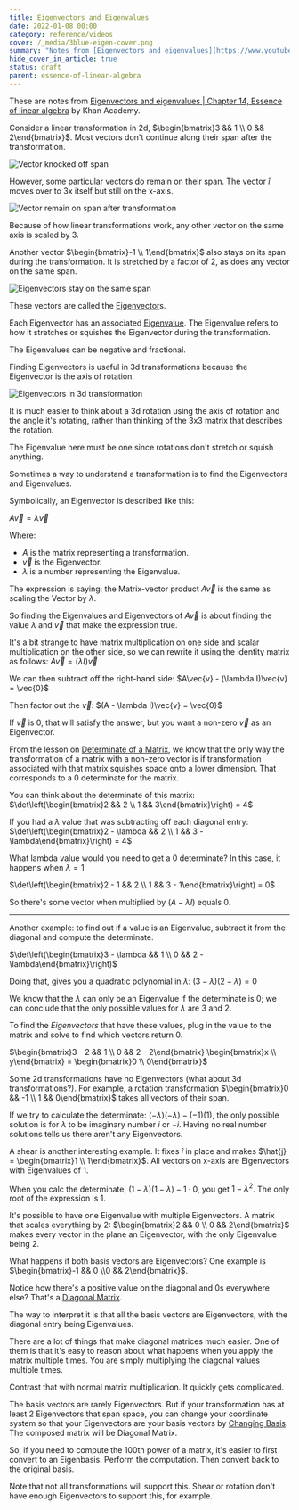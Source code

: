 ```yaml
---
title: Eigenvectors and Eigenvalues
date: 2022-01-08 00:00
category: reference/videos
cover: /_media/3blue-eigen-cover.png
summary: "Notes from [Eigenvectors and eigenvalues](https://www.youtube.com/watch?v=PFDu9oVAE-g) by Khan Academy."
hide_cover_in_article: true
status: draft
parent: essence-of-linear-algebra
---
```


These are notes from [Eigenvectors and eigenvalues | Chapter 14, Essence of linear algebra](https://www.youtube.com/watch?v=PFDu9oVAE-g) by Khan Academy.

Consider a linear transformation in 2d, $\begin{bmatrix}3 && 1 \\ 0 && 2\end{bmatrix}$. Most vectors don't continue along their span after the transformation.

![Vector knocked off span](/_media/3blue-vector-knocked.png)

However, some particular vectors do remain on their span. The vector $\hat{i}$ moves over to 3x itself but still on the x-axis.

![Vector remain on span after transformation](/_media/3blue-vector-remain-on-span.png)

Because of how linear transformations work, any other vector on the same axis is scaled by 3.

Another vector $\begin{bmatrix}-1 \\ 1\end{bmatrix}$ also stays on its span during the transformation. It is stretched by a factor of 2, as does any vector on the same span.

![Eigenvectors stay on the same span](/_media/3blue-eigenvectors.png)

These vectors are called the [Eigenvector](permanent/eigenvector.md)s.

Each Eigenvector has an associated [Eigenvalue](permanent/eigenvalue.md). The Eigenvalue refers to how it stretches or squishes the Eigenvector during the transformation.

The Eigenvalues can be negative and fractional.

Finding Eigenvectors is useful in 3d transformations because the Eigenvector is the axis of rotation.

![Eigenvectors in 3d transformation](/_media/3blue-eigenvectors-axis-of-rotation.png)

It is much easier to think about a 3d rotation using the axis of rotation and the angle it's rotating, rather than thinking of the 3x3 matrix that describes the rotation.

The Eigenvalue here must be one since rotations don't stretch or squish anything.

Sometimes a way to understand a transformation is to find the Eigenvectors and Eigenvalues.

Symbolically, an Eigenvector is described like this:

$A\vec{v} = \lambda\vec{v}$

Where:
* $A$ is the matrix representing a transformation.
* $\vec{v}$ is the Eigenvector.
* $\lambda$ is a number representing the Eigenvalue.

The expression is saying: the Matrix-vector product $A\vec{v}$ is the same as scaling the Vector by $\lambda$.

So finding the Eigenvalues and Eigenvectors of $A\vec{v}$ is about finding the value $\lambda$ and $\vec{v}$ that make the expression true.

It's a bit strange to have matrix multiplication on one side and scalar multiplication on the other side, so we can rewrite it using the identity matrix as follows: $A\vec{v} = \left(\lambda I\right)\vec{v}$

We can then subtract off the right-hand side: $A\vec{v} - (\lambda I)\vec{v} = \vec{0}$

Then factor out the $\vec{v}$: $(A - \lambda I)\vec{v} = \vec{0}$

If $\vec{v}$ is 0, that will satisfy the answer, but you want a non-zero $\vec{v}$ as an Eigenvector.

From the lesson on [Determinate of a Matrix](permanent/matrix-determinate.md), we know that the only way the transformation of a matrix with a non-zero vector is if transformation associated with that matrix squishes space onto a lower dimension. That corresponds to a 0 determinate for the matrix.

You can think about the determinate of this matrix: $\det\left(\begin{bmatrix}2 && 2 \\ 1 && 3\end{bmatrix}\right) = 4$

If you had a $\lambda$ value that was subtracting off each diagonal entry: $\det\left(\begin{bmatrix}2 - \lambda && 2 \\ 1 && 3 - \lambda\end{bmatrix}\right) = 4$

What lambda value would you need to get a 0 determinate? In this case, it happens when $\lambda = 1$

$\det\left(\begin{bmatrix}2 - 1 && 2 \\ 1 && 3 - 1\end{bmatrix}\right) = 0$

 So there's some vector when multiplied by $(A - \lambda I)$ equals 0.
 
 ---
 
 Another example: to find out if a value is an Eigenvalue, subtract it from the diagonal and compute the determinate.
 
 $\det\left(\begin{bmatrix}3 - \lambda && 1 \\ 0 && 2 - \lambda\end{bmatrix}\right)$
 
 Doing that, gives you a quadratic polynomial in $\lambda$: $\left(3 - \lambda\right)\left(2 - \lambda\right) = 0$
 
 We know that the $\lambda$ can only be an Eigenvalue if the determinate is 0; we can conclude that the only possible values for $\lambda$ are 3 and 2.
 
 To find the *Eigenvectors* that have these values, plug in the value to the matrix and solve to find which vectors return 0.
 
 $\begin{bmatrix}3 - 2 && 1 \\ 0 && 2 - 2\end{bmatrix} \begin{bmatrix}x \\ y\end{bmatrix} = \begin{bmatrix}0 \\ 0\end{bmatrix}$
 
 Some 2d transformations have no Eigenvectors (what about 3d transformations?). For example, a rotation transformation $\begin{bmatrix}0 && -1 \\ 1 && 0\end{bmatrix}$ takes all vectors of their span.
 
 If we try to calculate the determinate: $(-\lambda)(-\lambda) - (-1)(1)$, the only possible solution is for $\lambda$ to be imaginary number $i$ or $-i$. Having no real number solutions tells us there aren't any Eigenvectors.
 
 A shear is another interesting example. It fixes $\hat{i}$ in place and makes $\hat{j} = \begin{bmatrix}1 \\ 1\end{bmatrix}$. All vectors on x-axis are Eigenvectors with Eigenvalues of 1.
 
 When you calc the determinate, $(1-\lambda)(1-\lambda) - 1 \cdot 0$, you get $1 - \lambda^2$. The only root of the expression is $1$.
 
 It's possible to have one Eigenvalue with multiple Eigenvectors. A matrix that scales everything by 2: $\begin{bmatrix}2 && 0 \\ 0 && 2\end{bmatrix}$ makes every vector in the plane an Eigenvector, with the only Eigenvalue being 2.
 
What happens if both basis vectors are Eigenvectors? One example is $\begin{bmatrix}-1 && 0 \\0 && 2\end{bmatrix}$.
 
 Notice how there's a positive value on the diagonal and 0s everywhere else? That's a [Diagonal Matrix](../../../permanent/diagonal-matrix.md).
 
 The way to interpret it is that all the basis vectors are Eigenvectors, with the diagonal entry being Eigenvalues.
 
 There are a lot of things that make diagonal matrices much easier. One of them is that it's easy to reason about what happens when you apply the matrix multiple times. You are simply multiplying the diagonal values multiple times.
 
 Contrast that with normal matrix multiplication. It quickly gets complicated.
 
 The basis vectors are rarely Eigenvectors. But if your transformation has at least 2 Eigenvectors that span space, you can change your coordinate system so that your Eigenvectors are your basis vectors by [Changing Basis](permanent/changing-basis.md). The composed matrix will be Diagonal Matrix.
 
 So, if you need to compute the 100th power of a matrix, it's easier to first convert to an Eigenbasis. Perform the computation. Then convert back to the original basis.
 
 Note that not all transformations will support this. Shear or rotation don't have enough Eigenvectors to support this, for example.
